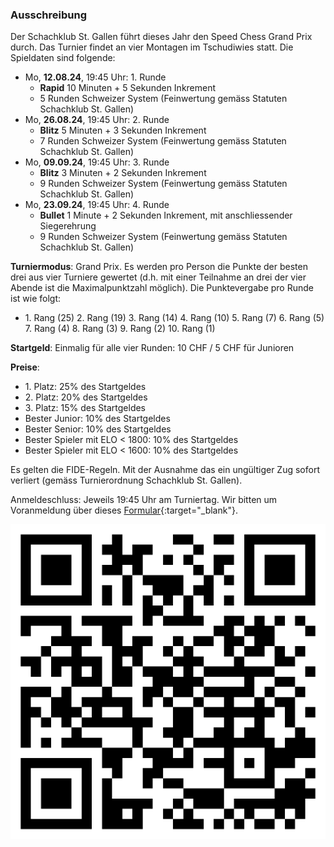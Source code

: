 ### Ausschreibung

Der Schachklub St. Gallen führt dieses Jahr den Speed Chess Grand Prix durch. Das Turnier findet an vier Montagen im
Tschudiwies statt. Die Spieldaten sind folgende:

- Mo, **12.08.24**, 19:45 Uhr: 1. Runde
  - **Rapid** 10 Minuten + 5 Sekunden Inkrement
  - 5 Runden Schweizer System (Feinwertung gemäss Statuten Schachklub St. Gallen)
- Mo, **26.08.24**, 19:45 Uhr: 2. Runde
  - **Blitz** 5 Minuten + 3 Sekunden Inkrement
  - 7 Runden Schweizer System (Feinwertung gemäss Statuten Schachklub St. Gallen)
- Mo, **09.09.24**, 19:45 Uhr: 3. Runde
  - **Blitz** 3 Minuten + 2 Sekunden Inkrement
  - 9 Runden Schweizer System (Feinwertung gemäss Statuten Schachklub St. Gallen)
- Mo, **23.09.24**, 19:45 Uhr: 4. Runde
  - **Bullet** 1 Minute + 2 Sekunden Inkrement, mit anschliessender Siegerehrung
  - 9 Runden Schweizer System (Feinwertung gemäss Statuten Schachklub St. Gallen)

**Turniermodus**: Grand Prix. Es werden pro Person die Punkte der besten drei aus vier Turniere gewertet (d.h. mit
einer Teilnahme
an drei der vier Abende ist die Maximalpunktzahl möglich). Die Punktevergabe pro Runde ist wie folgt:

- 1\. Rang (25) 2. Rang (19) 3. Rang (14) 4. Rang (10) 5. Rang (7) 6. Rang (5) 7. Rang (4) 8. Rang (3) 9. Rang (2) 10.
  Rang (1)

**Startgeld**: Einmalig für alle vier Runden: 10 CHF / 5 CHF für Junioren

**Preise**:

- 1\. Platz: 25% des Startgeldes
- 2\. Platz: 20% des Startgeldes
- 3\. Platz: 15% des Startgeldes
- Bester Junior: 10% des Startgeldes
- Bester Senior: 10% des Startgeldes
- Bester Spieler mit ELO < 1800: 10% des Startgeldes
- Bester Spieler mit ELO < 1600: 10% des Startgeldes

Es gelten die FIDE-Regeln. Mit der Ausnahme das ein ungültiger Zug sofort verliert (gemäss Turnierordnung Schachklub St.
Gallen).

Anmeldeschluss: Jeweils 19:45 Uhr am Turniertag. Wir bitten um Voranmeldung über
dieses [Formular](https://forms.gle/vepNwcsfe1KvceMv6){:target="\_blank"}.

![QR Code](/assets/img/turniere/speedchess/2024/qr-code.png)
